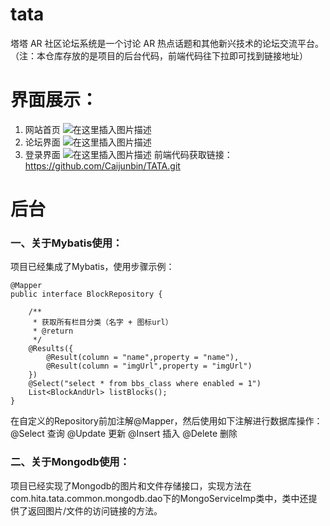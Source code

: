 # tata
塔塔 AR 社区论坛系统是一个讨论 AR 热点话题和其他新兴技术的论坛交流平台。（注：本仓库存放的是项目的后台代码，前端代码往下拉即可找到链接地址）
# 界面展示：
1. 网站首页
![在这里插入图片描述](https://img-blog.csdnimg.cn/20191120215154213.png?x-oss-process=image/watermark,type_ZmFuZ3poZW5naGVpdGk,shadow_10,text_aHR0cHM6Ly9ibG9nLmNzZG4ubmV0L0FiZWxfTGl1amlucXVhbg==,size_16,color_FFFFFF,t_70)
2. 论坛界面
![在这里插入图片描述](https://img-blog.csdnimg.cn/20191120215337238.png?x-oss-process=image/watermark,type_ZmFuZ3poZW5naGVpdGk,shadow_10,text_aHR0cHM6Ly9ibG9nLmNzZG4ubmV0L0FiZWxfTGl1amlucXVhbg==,size_16,color_FFFFFF,t_70)
3. 登录界面
![在这里插入图片描述](https://img-blog.csdnimg.cn/20191120221800122.png?x-oss-process=image/watermark,type_ZmFuZ3poZW5naGVpdGk,shadow_10,text_aHR0cHM6Ly9ibG9nLmNzZG4ubmV0L0FiZWxfTGl1amlucXVhbg==,size_16,color_FFFFFF,t_70)
前端代码获取链接：https://github.com/Caijunbin/TATA.git
# 后台
### 一、关于Mybatis使用：
项目已经集成了Mybatis，使用步骤示例：
```
@Mapper
public interface BlockRepository {

	/**
	 * 获取所有栏目分类（名字 + 图标url）
	 * @return
	 */
	@Results({
		@Result(column = "name",property = "name"),
		@Result(column = "imgUrl",property = "imgUrl")
	})
	@Select("select * from bbs_class where enabled = 1")
	List<BlockAndUrl> listBlocks();
}
```
在自定义的Repository前加注解@Mapper，然后使用如下注解进行数据库操作：
@Select  查询
@Update  更新
@Insert  插入
@Delete  删除
### 二、关于Mongodb使用：
项目已经实现了Mongodb的图片和文件存储接口，实现方法在com.hita.tata.common.mongodb.dao下的MongoServiceImp类中，类中还提供了返回图片/文件的访问链接的方法。
